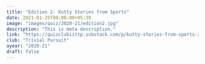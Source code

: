```yaml
---
title: "Edition 2- Kutty Stories from Sports"
date: 2021-01-25T00:00:00+05:30
image: "images/quiz/2020-21/edition2.jpg"
description: "This is meta description."
link: "https://quizclubiittp.substack.com/p/kutty-stories-from-sports-2"
club: "Trivial Pursuit"
ayear: "2020-21"
draft: false
---
```

